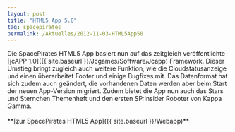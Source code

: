 ```yaml
---
layout: post
title: "HTML5 App 5.0"
tag: spacepirates
permalink: /Aktuelles/2012-11-03-HTML5App50
---
```


<p>Die SpacePirates HTML5 App basiert nun auf das zeitgleich veröffentlichte [jcAPP 1.0]({{ site.baseurl }}/Jcgames/Software/Jcapp) Framework. Dieser Umstieg bringt zugleich auch weitere Funktion, wie die Cloudstatusanzeige und einen überarbeitet Footer und einige Bugfixes mit. Das Datenformat hat sich zudem auch geändert, die vorhandenen Daten werden aber beim Start der neuen App-Version migriert. Zudem bietet die App nun auch das Stars und Sternchen Themenheft und den ersten SP:Insider Roboter von Kappa Gamma.<br/>
<br/>
**[zur SpacePirates HTML5 App]({{ site.baseurl }}/Webapp)**</p>

